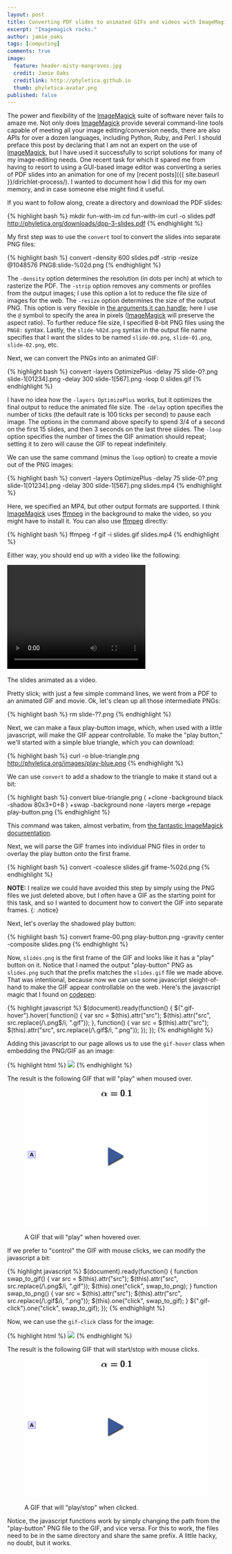 ```yaml
---
layout: post
title: Converting PDF slides to animated GIFs and videos with ImageMagick
excerpt: "Imagemagick rocks."
author: jamie_oaks
tags: [computing]
comments: true
image:
  feature: header-misty-mangroves.jpg
  credit: Jamie Oaks
  creditlink: http://phyletica.github.io
  thumb: phyletica-avatar.png
published: false
---
```


The power and flexibility of the
[ImageMagick](http://www.imagemagick.org/script/index.php) suite of software
never fails to amaze me.
Not only does
[ImageMagick](http://www.imagemagick.org/script/index.php)
provide several command-line tools capable of meeting all your image
editing/conversion needs, there are also APIs for over a dozen languages,
including Python, Ruby, and Perl.
I should preface this post by declaring that I am not an expert on the use of
[ImageMagick](http://www.imagemagick.org/script/index.php), but I have used it
successfully to script solutions for many of my image-editing needs.
One recent task for which it spared me from having to resort to using a
GUI-based image editor was converting a series of PDF slides into an animation
for one of my [recent posts]({{ site.baseurl }}/dirichlet-process/).
I wanted to document how I did this for my own memory, and in case someone else
might find it useful.

If you want to follow along, create a directory and download the PDF slides:

{% highlight bash %}
mkdir fun-with-im
cd fun-with-im
curl -o slides.pdf http://phyletica.org/downloads/dpp-3-slides.pdf
{% endhighlight %}

My first step was to use the `convert` tool to convert the slides into separate
PNG files:

{% highlight bash %}
convert -density 600 slides.pdf -strip -resize @1048576 PNG8:slide-%02d.png
{% endhighlight %}

The `-density` option determines the resolution (in dots per inch) at which
to rasterize the PDF.
The `-strip` option removes any comments or profiles from the output images; I
use this option a lot to reduce the file size of images for the web.
The `-resize` option determines the size of the output PNG.
This option is very flexible in [the arguments it can
handle](http://www.imagemagick.org/script/command-line-processing.php#geometry);
here I use the `@` symbol to specify the area in pixels
([ImageMagick](http://www.imagemagick.org/script/index.php) will preserve the
aspect ratio).
To further reduce file size, I specified 8-bit PNG files using the `PNG8:`
syntax.
Lastly, the `slide-%02d.png` syntax in the output file name specifies that I
want the slides to be named `slide-00.png`, `slide-01.png`, `slide-02.png`,
etc.

Next, we can convert the PNGs into an animated GIF:

{% highlight bash %}
convert -layers OptimizePlus -delay 75 slide-0?.png slide-1[01234].png -delay 300 slide-1[567].png -loop 0 slides.gif
{% endhighlight %}

I have no idea how the `-layers OptimizePlus` works, but it optimizes the final
output to reduce the animated file size.
The `-delay` option specifies the number of ticks (the default rate is 100
ticks per second) to pause each image.
The options in the command above specify to spend 3/4 of a second on the first
15 slides, and then 3 seconds on the last three slides.
The `-loop` option specifies the number of times the GIF animation should
repeat;
setting it to zero will cause the GIF to repeat indefinitely.

We can use the same command (minus the `loop` option) to create a movie out of
the PNG images:

{% highlight bash %}
convert -layers OptimizePlus -delay 75 slide-0?.png slide-1[01234].png -delay 300 slide-1[567].png slides.mp4
{% endhighlight %}
 
Here, we specified an MP4, but other output formats are supported.
I think [ImageMagick](http://www.imagemagick.org/script/index.php) uses
[ffmpeg](https://www.ffmpeg.org/) in the background to make the video, so you
might have to install it.
You can also use [ffmpeg](https://www.ffmpeg.org/) directly: 

{% highlight bash %}
ffmpeg -f gif -i slides.gif slides.mp4
{% endhighlight %}

Either way, you should end up with a video like the following:

<video width="320" height="240" controls>
    <source src="https://raw.githubusercontent.com/joaks1/dirichlet-process-trees/master/images/dpp-3-example.mp4" type="video/mp4">
    <source src="https://raw.githubusercontent.com/joaks1/dirichlet-process-trees/master/images/dpp-3-example.ogg" type="video/ogg">
    Your browser does not support this video.
</video>
<figcaption>
    <p class="figure-caption-box">
        <span class="center-if-single-line">
            The slides animated as a video.
        </span>
    </p>
</figcaption>

Pretty slick; with just a few simple command lines, we went from a PDF to an
animated GIF and movie.
Ok, let's clean up all those intermediate PNGs:

{% highlight bash %}
rm slide-??.png
{% endhighlight %}

Next, we can make a faux play-button image, which, when used with a little
javascript, will make the GIF appear controllable.
To make the "play button," we'll started with a simple blue triangle, which you
can download:

{% highlight bash %}
curl -o blue-triangle.png http://phyletica.org/images/play-blue.png
{% endhighlight %}

We can use `convert` to add a shadow to the triangle to make it stand out a bit:

{% highlight bash %}
convert blue-triangle.png \( +clone -background black -shadow 80x3+0+8 \) +swap -background none -layers merge +repage play-button.png
{% endhighlight %}

This command was taken, almost verbatim, from [the fantastic ImageMagick
documentation](http://www.imagemagick.org/Usage/blur/#shadow).

Next, we will parse the GIF frames into individual PNG files in order to
overlay the play button onto the first frame.

{% highlight bash %}
convert -coalesce slides.gif frame-%02d.png
{% endhighlight %}

**NOTE:** I realize we could have avoided this step by simply using the PNG
files we just deleted above, but I often have a GIF as the starting point for
this task, and so I wanted to document how to convert the GIF into separate
frames.
{: .notice}

Next, let's overlay the shadowed play button:

{% highlight bash %}
convert frame-00.png play-button.png -gravity center -composite slides.png
{% endhighlight %}

Now, `slides.png` is the first frame of the GIF and looks like it has a "play"
button on it.
Notice that I named the output "play-button" PNG as `slides.png` such that the
prefix matches the `slides.gif` file we made above.
That was intentional, because now we can use some javascript sleight-of-hand to
make the GIF appear controllable on the web.
Here's the javascript magic that I found on
[codepen](http://codepen.io/CalebGrove/pen/bIsqy):

{% highlight javascript %}
$(document).ready(function() {
    $(".gif-hover").hover(
        function() {
            var src = $(this).attr("src");
            $(this).attr("src", src.replace(/\.png$/i, ".gif"));
        },
        function() {
            var src = $(this).attr("src");
            $(this).attr("src", src.replace(/\.gif$/i, ".png"));
        });
});
{% endhighlight %}

Adding this javascript to our page allows us to use the `gif-hover` class when
embedding the PNG/GIF as an image:

{% highlight html %}
<img class="gif-hover" src="dpp-3-example.png"></a>
{% endhighlight %}

The result is the following GIF that will "play" when moused over.

<figure>
    <img class="gif-hover" src="/images/dpp-3-example.png"></a>
    <figcaption>
        <p class="figure-caption-box">
            <span class="center-if-single-line">
                A GIF that will "play" when hovered over.
            </span>
        </p>
    </figcaption>
</figure>

If we prefer to "control" the GIF with mouse clicks, we can modify the
javascript a bit:

{% highlight javascript %}
$(document).ready(function() {
    function swap_to_gif() {
        var src = $(this).attr("src");
        $(this).attr("src", src.replace(/\.png$/i, ".gif"));
        $(this).one("click", swap_to_png);
    }
    function swap_to_png() {
        var src = $(this).attr("src");
        $(this).attr("src", src.replace(/\.gif$/i, ".png"));
        $(this).one("click", swap_to_gif);
    }
    $(".gif-click").one("click", swap_to_gif);
});
{% endhighlight %}

Now, we can use the `gif-click` class for the image:

{% highlight html %}
<img class="gif-click" src="dpp-3-example.png">
{% endhighlight %}

The result is the following GIF that will start/stop with mouse clicks.

<figure>
    <img class="gif-click" src="/images/dpp-3-example.png">
    <figcaption>
        <p class="figure-caption-box">
            <span class="center-if-single-line">
                A GIF that will "play/stop" when clicked.
            </span>
        </p>
    </figcaption>
</figure>

Notice, the javascript functions work by simply changing the path from the
"play-button" PNG file to the GIF, and vice versa.
For this to work, the files need to be in the same directory and share the same
prefix.
A little hacky, no doubt, but it works.

